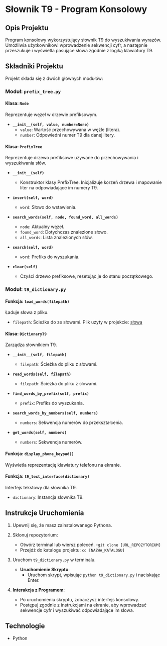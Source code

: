 # Słownik T9 - Program Konsolowy

## Opis Projektu
Program konsolowy wykorzystujący słownik T9 do wyszukiwania wyrazów. Umożliwia użytkownikowi wprowadzenie sekwencji cyfr, a następnie przeszukuje i wyświetla pasujące słowa zgodnie z logiką klawiatury T9.

## Składniki Projektu

Projekt składa się z dwóch głównych modułów:

### Moduł: `prefix_tree.py`

#### Klasa: `Node`
Reprezentuje węzeł w drzewie prefiksowym.

- **`__init__(self, value, number=None)`**
  - `value`: Wartość przechowywana w węźle (litera).
  - `number`: Odpowiedni numer T9 dla danej litery.

#### Klasa: `PrefixTree`
Reprezentuje drzewo prefiksowe używane do przechowywania i wyszukiwania słów.

- **`__init__(self)`**
  - Konstruktor klasy PrefixTree. Inicjalizuje korzeń drzewa i mapowanie liter na odpowiadające im numery T9.
  
- **`insert(self, word)`**
  - `word`: Słowo do wstawienia.
  
- **`search_words(self, node, found_word, all_words)`**
  - `node`: Aktualny węzeł.
  - `found_word`: Dotychczas znalezione słowo.
  - `all_words`: Lista znalezionych słów.

- **`search(self, word)`**
  - `word`: Prefiks do wyszukania.

- **`clear(self)`**
  - Czyści drzewo prefiksowe, resetując je do stanu początkowego.

### Moduł: `t9_dictionary.py`

#### Funkcja: `load_words(filepath)`
Ładuje słowa z pliku.
- `filepath`: Ścieżka do ze słowami. Plik użyty w projekcie: [słowa](https://www.mit.edu/~ecprice/wordlist.10000)

#### Klasa: `DictionaryT9`
Zarządza słownikiem T9.

- **`__init__(self, filepath)`**
  - `filepath`: Ścieżka do pliku z słowami.

- **`read_words(self, filepath)`**
  - `filepath`: Ścieżka do pliku z słowami.

- **`find_words_by_prefix(self, prefix)`**
  - `prefix`: Prefiks do wyszukania.

- **`search_words_by_numbers(self, numbers)`**
  - `numbers`: Sekwencja numerów do przekształcenia.

- **`get_words(self, numbers)`**
  - `numbers`: Sekwencja numerów.

#### Funkcja: `display_phone_keypad()`
Wyświetla reprezentację klawiatury telefonu na ekranie.

#### Funkcja: `t9_text_interface(dictionary)`
Interfejs tekstowy dla słownika T9.
- `dictionary`: Instancja słownika T9.

## Instrukcje Uruchomienia
1. Upewnij się, że masz zainstalowanego Pythona.
2. Sklonuj repozytorium:
      - Otwórz terminal lub wiersz poleceń.
      -`git clone [URL_REPOZYTORIUM]`
      - Przejdź do katalogu projektu: `cd [NAZWA_KATALOGU]`
4. Uruchom `t9_dictionary.py` w terminalu.
   - **Uruchomienie Skryptu**:
      - Uruchom skrypt, wpisując `python t9_dictionary.py` i naciskając Enter.

5. **Interakcja z Programem**:
   - Po uruchomieniu skryptu, zobaczysz interfejs konsolowy.
   - Postępuj zgodnie z instrukcjami na ekranie, aby wprowadzać sekwencje cyfr i wyszukiwać odpowiadające im słowa.

## Technologie
   - Python

